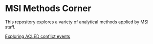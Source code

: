 # MSI Methods Corner

This repository explores a variety of analytical methods applied by MSI staff.

[Exploring ACLED conflict events](https://managementsystemsintl.github.io/methods-corner/ExploringACLED.html)

